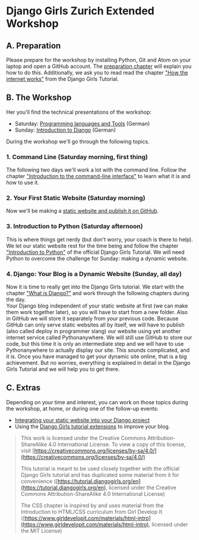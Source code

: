 # Django Girls Zurich Extended Workshop

## A. Preparation

Please prepare for the workshop by installing Python, Git and Atom on your laptop and open a GitHub account. The [preparation chapter](./preparations.md) will explain you how to do this. Additionally, we ask you to read read the chapter ["How the internet works"](https://tutorial.djangogirls.org/en/how_the_internet_works/) from the Django Girls Tutorial.

## B. The Workshop

Her you'll find the technical presentations of the workshop:

* Saturday: [Programming languages and Tools](https://docs.google.com/presentation/d/1CrbBLo1jo98QBx6__YdQgvygw0caQZ2sIDO9LJOd-K4/edit?usp=sharing) \(German\)
* Sunday: [Introduction to Django](https://docs.google.com/presentation/d/19PwBvHJBtd78wScMEjFf508yXNPz5DMxPXfAWIimrmc/edit?usp=sharing) \(German\)

During the workshop we'll go through the following topics.

### 1. Command Line \(Saturday morning, first thing\)

The following two days we'll work a lot with the command line. Follow the chapter ["Introduction to the command-line interface"](https://tutorial.djangogirls.org/en/intro_to_command_line/) to learn what it is and how to use it.

### 2. Your First Static Website \(Saturday morning\)

Now we'll be making a [static website and publish it on GitHub](./static-website/README.md).

### 3. Introduction to Python \(Saturday afternoon\)

This is where things get nerdy \(but don't worry, your coach is there to help\). We let our static website rest for the time being and follow the chapter ["Introduction to Python"](https://tutorial.djangogirls.org/en/python_introduction/) of the official Django Girls Tutorial. We will need Python to overcome the challenge for Sunday: making a dynamic website.

### 4. Django: Your Blog is a Dynamic Website \(Sunday, all day\)

Now it is time to really get into the Django Girls tutorial. We start with the chapter ["What is Django?"](https://tutorial.djangogirls.org/en/django/) and work through the following chapters during the day.  
Your Django blog independent of your static website at first \(we can make them work together later\), so you will have to start from a new folder. Also in GitHub we will store it separately from your previous code. Because GitHub can only serve static websites all by itself, we will have to publish \(also called deploy in programmer slang\) our website using yet another internet service called Pythonanywhere. We will still use GitHub to store our code, but this time it is only an intermediate step and we will have to use Pythonanywhere to actually display our site. This sounds complicated, and it is. Once you have managed to get your dynamic site online, that is a big achievement. But no worries, everything is explained in detail in the Django Girls Tutorial and we will help you to get there.

## C. Extras

Depending on your time and interest, you can work on those topics during the workshop, at home, or during one of the follow-up events:

* [Integrating your static website into your Django project](./extras/adding-your-static-page-to-django.md)
* Using the [Django Girls tutorial extensions](https://djangogirls.gitbooks.io/django-girls-tutorial-extensions/content/en/) to improve your blog.

> This work is licensed under the Creative Commons Attribution-ShareAlike 4.0 International License. To view a copy of this license, visit [https://creativecommons.org/licenses/by-sa/4.0/](https://creativecommons.org/licenses/by-sa/4.0/)
>
> This tutorial is meant to be used closely together with the official Django Girls tutorial and has duplicated some material from it for convenience \([https://tutorial.djangogirls.org/en](https://tutorial.djangogirls.org/en), licensed under the Creative Commons Attribution-ShareAlike 4.0 International License\)
>
> The CSS chapter is inspired by and uses material from the Introduction to HTML/CSS curriculum from Girl Develop It \([https://www.girldevelopit.com/materials/html-intro](https://www.girldevelopit.com/materials/html-intro), licensed under the MIT License\)



